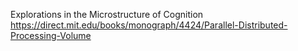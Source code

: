 Explorations in the Microstructure of Cognition
https://direct.mit.edu/books/monograph/4424/Parallel-Distributed-Processing-Volume

